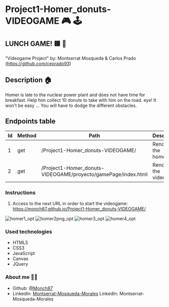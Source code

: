 # Project1-Homer_donuts-VIDEOGAME :video_game: :joystick:


## LUNCH GAME! :yellow_square: :doughnut:
"Videogame Project"
by: Montserrat Mosqueda & Carlos Prado (https://github.com/ceprado93)


## Description :house:
Homer is late to the nuclear power plant and does not have time for breakfast. 
Help him collect 10 donuts to take with him on the road. eye! It won't be easy ... You will have to dodge the different obstacles.




## Endpoints table

| Id  | Method | Path                                        | Description                                                            |
| --- | ------ | ------------------------------------------- | ---------------------------------------------------------------------- |
| 1   | get    | /Project1-Homer_donuts-VIDEOGAME/                                      | Renders to the homepage.                                                       |
| 2   | get    | /Project1-Homer_donuts-VIDEOGAME/proyecto/gamePage/index.html          | Renders to the videogame.                                                                               |
 


  ### Instructions

 1. Access to the next URL in order to start the videogame: https://monch87.github.io/Project1-Homer_donuts-VIDEOGAME/

![homer1_opt](https://user-images.githubusercontent.com/72262776/116545832-308c0700-a8f1-11eb-980b-cb011e406bb5.png)
![homer2png_opt](https://user-images.githubusercontent.com/72262776/116545835-31249d80-a8f1-11eb-8d7b-2721e0faedd2.png)
![homer3_opt](https://user-images.githubusercontent.com/72262776/116545838-31249d80-a8f1-11eb-8f01-552e31c5b7b9.png)
![homer4_opt](https://user-images.githubusercontent.com/72262776/116545839-31bd3400-a8f1-11eb-86b2-c84a9556c964.png)



  ### Used technologies 

- HTML5 
- CSS3
- JavaScript
- Canvas
- JQuery



### About me :woman_technologist:

* Github: [@Monch87](https://github.com/Monch87)
* LinkedIn: [Montserrat-Mosqueda-Morales](https://www.linkedin.com/in/montserrat-mosqueda-morales)
LinkedIn: Montserrat-Mosqueda-Morales
